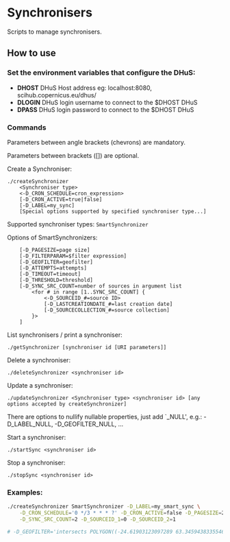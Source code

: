 # Synchronisers
Scripts to manage synchronisers.

## How to use

### Set the environment variables that configure the DHuS:

+ **DHOST** DHuS Host address eg: localhost:8080, scihub.copernicus.eu/dhus/
+ **DLOGIN** DHuS login username to connect to the $DHOST DHuS
+ **DPASS** DHuS login password to connect to the $DHOST DHuS

### Commands

Parameters between angle brackets (chevrons) are mandatory.

Parameters between brackets ([]) are optional.

Create a Synchroniser:
```
./createSynchronizer
    <Synchroniser type>
    <-D_CRON_SCHEDULE=cron_expression>
    [-D_CRON_ACTIVE=true|false]
    [-D_LABEL=my_sync]
    [Special options supported by specified synchroniser type...]
```

Supported synchroniser types: `SmartSynchronizer`

Options of SmartSynchronizers:
```
    [-D_PAGESIZE=page size]
    [-D_FILTERPARAM=$filter expression]
    [-D_GEOFILTER=geofilter]
    [-D_ATTEMPTS=attempts]
    [-D_TIMEOUT=timeout]
    [-D_THRESHOLD=threshold]
    [-D_SYNC_SRC_COUNT=number of sources in argument list
        <for # in range [1..SYNC_SRC_COUNT] {
            <-D_SOURCEID_#=source ID>
            [-D_LASTCREATIONDATE_#=last creation date]
            [-D_SOURCECOLLECTION_#=source collection]
        }>
    ]
```

List synchronisers / print a synchroniser:
```
./getSynchronizer [synchroniser id [URI parameters]]
```

Delete a synchroniser:
```
./deleteSynchronizer <synchroniser id>
```

Update a synchroniser:
```
./updateSynchronizer <Synchroniser type> <synchroniser id> [any options accepted by createSynchronizer]
```

There are options to nullify nullable properties, just add `_NULL', e.g.: -D_LABEL_NULL, -D_GEOFILTER_NULL, ...

Start a synchroniser:
```
./startSync <synchroniser id>
```

Stop a synchroniser:
```
./stopSync <synchroniser id>
```

### Examples:

```bash
./createSynchronizer SmartSynchronizer -D_LABEL=my_smart_sync \
    -D_CRON_SCHEDULE='0 */3 * * * ?' -D_CRON_ACTIVE=false -D_PAGESIZE=20 \
    -D_SYNC_SRC_COUNT=2 -D_SOURCEID_1=0 -D_SOURCEID_2=1

# -D_GEOFILTER='intersects POLYGON((-24.61903123097289 63.345943833554685,-13.125342536439836 63.345943833554685,-13.125342536439836 66.61007811487349,-24.61903123097289 66.61007811487349,-24.61903123097289 63.345943833554685))'
```